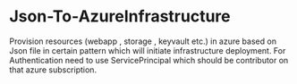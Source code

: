 # Json-To-AzureInfrastructure
Provision resources (webapp , storage , keyvault etc.) in azure based on Json file in certain pattern which will initiate infrastructure deployment.
For Authentication need to use ServicePrincipal which should be contributor on that azure subscription.
